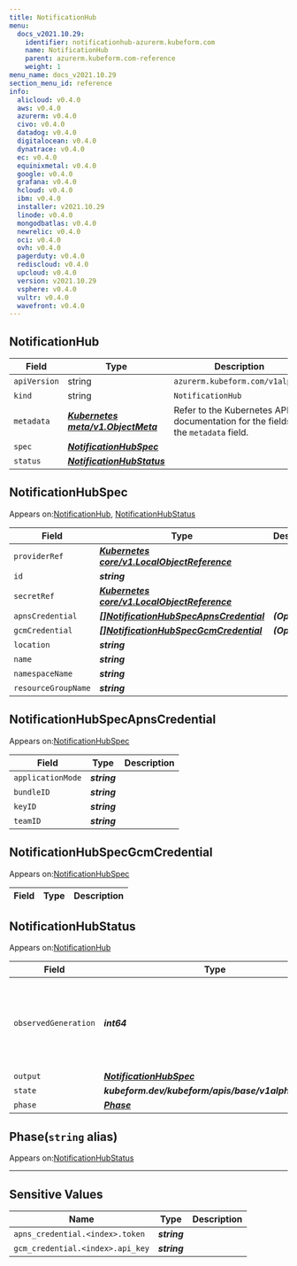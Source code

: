 ```yaml
---
title: NotificationHub
menu:
  docs_v2021.10.29:
    identifier: notificationhub-azurerm.kubeform.com
    name: NotificationHub
    parent: azurerm.kubeform.com-reference
    weight: 1
menu_name: docs_v2021.10.29
section_menu_id: reference
info:
  alicloud: v0.4.0
  aws: v0.4.0
  azurerm: v0.4.0
  civo: v0.4.0
  datadog: v0.4.0
  digitalocean: v0.4.0
  dynatrace: v0.4.0
  ec: v0.4.0
  equinixmetal: v0.4.0
  google: v0.4.0
  grafana: v0.4.0
  hcloud: v0.4.0
  ibm: v0.4.0
  installer: v2021.10.29
  linode: v0.4.0
  mongodbatlas: v0.4.0
  newrelic: v0.4.0
  oci: v0.4.0
  ovh: v0.4.0
  pagerduty: v0.4.0
  rediscloud: v0.4.0
  upcloud: v0.4.0
  version: v2021.10.29
  vsphere: v0.4.0
  vultr: v0.4.0
  wavefront: v0.4.0
---
```


## NotificationHub
| Field | Type | Description |
| ------ | ----- | ----------- |
| `apiVersion` | string | `azurerm.kubeform.com/v1alpha1` |
|    `kind` | string | `NotificationHub` |
| `metadata` | ***[Kubernetes meta/v1.ObjectMeta](https://v1-18.docs.kubernetes.io/docs/reference/generated/kubernetes-api/v1.18/#objectmeta-v1-meta)***|Refer to the Kubernetes API documentation for the fields of the `metadata` field.|
| `spec` | ***[NotificationHubSpec](#notificationhubspec)***||
| `status` | ***[NotificationHubStatus](#notificationhubstatus)***||
## NotificationHubSpec

Appears on:[NotificationHub](#notificationhub), [NotificationHubStatus](#notificationhubstatus)

| Field | Type | Description |
| ------ | ----- | ----------- |
| `providerRef` | ***[Kubernetes core/v1.LocalObjectReference](https://v1-18.docs.kubernetes.io/docs/reference/generated/kubernetes-api/v1.18/#localobjectreference-v1-core)***||
| `id` | ***string***||
| `secretRef` | ***[Kubernetes core/v1.LocalObjectReference](https://v1-18.docs.kubernetes.io/docs/reference/generated/kubernetes-api/v1.18/#localobjectreference-v1-core)***||
| `apnsCredential` | ***[[]NotificationHubSpecApnsCredential](#notificationhubspecapnscredential)***| ***(Optional)*** |
| `gcmCredential` | ***[[]NotificationHubSpecGcmCredential](#notificationhubspecgcmcredential)***| ***(Optional)*** |
| `location` | ***string***||
| `name` | ***string***||
| `namespaceName` | ***string***||
| `resourceGroupName` | ***string***||
## NotificationHubSpecApnsCredential

Appears on:[NotificationHubSpec](#notificationhubspec)

| Field | Type | Description |
| ------ | ----- | ----------- |
| `applicationMode` | ***string***||
| `bundleID` | ***string***||
| `keyID` | ***string***||
| `teamID` | ***string***||
## NotificationHubSpecGcmCredential

Appears on:[NotificationHubSpec](#notificationhubspec)

| Field | Type | Description |
| ------ | ----- | ----------- |
## NotificationHubStatus

Appears on:[NotificationHub](#notificationhub)

| Field | Type | Description |
| ------ | ----- | ----------- |
| `observedGeneration` | ***int64***| ***(Optional)*** Resource generation, which is updated on mutation by the API Server.|
| `output` | ***[NotificationHubSpec](#notificationhubspec)***| ***(Optional)*** |
| `state` | ***kubeform.dev/kubeform/apis/base/v1alpha1.State***| ***(Optional)*** |
| `phase` | ***[Phase](#phase)***| ***(Optional)*** |
## Phase(`string` alias)

Appears on:[NotificationHubStatus](#notificationhubstatus)

---
## Sensitive Values
| Name | Type | Description |
|------|------|-------------|
| `apns_credential.<index>.token` | ***string*** ||
| `gcm_credential.<index>.api_key` | ***string*** ||
